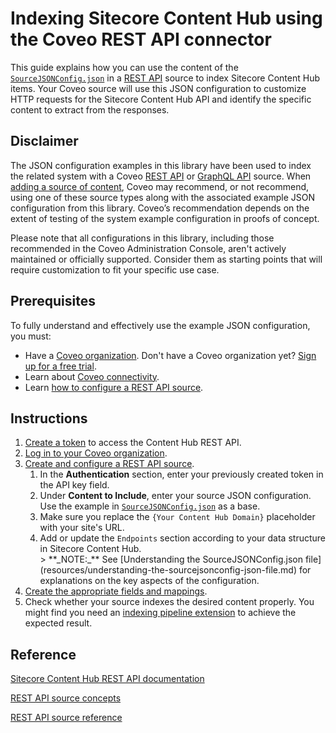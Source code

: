 # Indexing Sitecore Content Hub using the Coveo REST API connector
This guide explains how you can use the content of the [`SourceJSONConfig.json`](SourceJSONConfig.json) in a [REST API](https://docs.coveo.com/en/1896/) source to index Sitecore Content Hub items. Your Coveo source will use this JSON configuration to customize HTTP requests for the Sitecore Content Hub API and identify the specific content to extract from the responses.

## Disclaimer
The JSON configuration examples in this library have been used to index the related system with a Coveo [REST API](https://docs.coveo.com/en/1896/) or [GraphQL API](https://docs.coveo.com/en/n6gh2329/) source. When [adding a source of content](https://docs.coveo.com/en/3390/index-content/add-or-edit-a-source#add-a-source), Coveo may recommend, or not recommend, using one of these source types along with the associated example JSON configuration from this library. Coveo’s recommendation depends on the extent of testing of the system example configuration in proofs of concept.

Please note that all configurations in this library, including those recommended in the Coveo Administration Console, aren't actively maintained or officially supported. Consider them as starting points that will require customization to fit your specific use case.

## Prerequisites
To fully understand and effectively use the example JSON configuration, you must:
- Have a [Coveo organization](https://docs.coveo.com/en/185). Don't have a Coveo organization yet? [Sign up for a free trial](https://www.coveo.com/en/free-trial?utm_marketing_tactic=connectivity_library).
- Learn about [Coveo connectivity](https://docs.coveo.com/en/1702).
- Learn [how to configure a REST API source](https://docs.coveo.com/en/1896/).

## Instructions
1. [Create a token](https://doc.sitecore.com/ch/en/developers/42/cloud-dev/rest-api--get-token.html) to access the Content Hub REST API.
2. [Log in to your Coveo organization](https://platform.cloud.coveo.com).
3. [Create and configure a REST API source](https://docs.coveo.com/en/1896/).
   1. In the **Authentication** section, enter your previously created token in the API key field.
   2. Under **Content to Include**, enter your source JSON configuration. Use the example in [`SourceJSONConfig.json`](https://github.com/coveooss/connectivity-library/blob/master/Sitecore%20Content%20Hub/SourceJSONConfig.json) as a base.
   3. Make sure you replace the `{Your Content Hub Domain}` placeholder with your site's URL.
   4. Add or update the `Endpoints` section according to your data structure in Sitecore Content Hub.
      <div>
      > **_NOTE:_**  See [Understanding the SourceJSONConfig.json file](resources/understanding-the-sourcejsonconfig-json-file.md) for explanations on the key aspects of the configuration.
      </div>
4. [Create the appropriate fields and mappings](https://docs.coveo.com/en/1896/#completion).
5. Check whether your source indexes the desired content properly. You might find you need an [indexing pipeline extension](https://docs.coveo.com/en/1645/) to achieve the expected result.

## Reference

[Sitecore Content Hub REST API documentation](https://doc.sitecore.com/ch/en/developers/cloud-dev/rest-api.html)

[REST API source concepts](https://docs.coveo.com/en/3131/)

[REST API source reference](https://docs.coveo.com/en/1525/)
